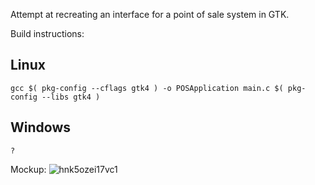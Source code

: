 Attempt at recreating an interface for a point of sale system in GTK. 

Build instructions:

## Linux
```
gcc $( pkg-config --cflags gtk4 ) -o POSApplication main.c $( pkg-config --libs gtk4 )
```
## Windows
```
?
```
Mockup:
![hnk5ozei17vc1](https://github.com/vancha/GTKPOS/assets/9658702/145e44b9-e493-4f59-804d-7cc2057d51b4)

